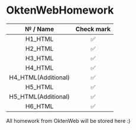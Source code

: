 # OktenWebHomework
|   № / Name | Check mark  |
| :----------: | :----------:  |
|   H1_HTML  |     ✅      |
|   H2_HTML  |     ✅      |
|   H3_HTML  |     ✅      |
|   H4_HTML  |     ✅      |
|   H4_HTML(Additional)  |     ✅      |
|   H5_HTML  |      ✅     |
|   H5_HTML(Additional)  |     ✅       |
|   H6_HTML  |      ✅     |
All homework from OktenWeb will be stored here :)
